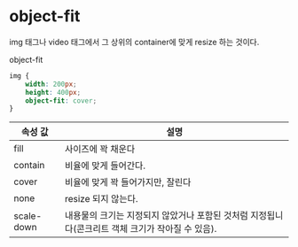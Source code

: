 # object-fit

img 태그나 video 태그에서 그 상위의 container에 맞게 resize 하는 것이다.

object-fit

```css
img {
    width: 200px;
    height: 400px;
    object-fit: cover;
}
```

| 속성 값 | 설명 |
|--|--|
| fill | 사이즈에 꽉 채운다 |
| contain | 비율에 맞게 들어간다. |
| cover | 비율에 맞게 꽉 들어가지만, 잘린다 |
| none | resize 되지 않는다. |
| scale-down | 내용물의 크기는 지정되지 않았거나 포함된 것처럼 지정됩니다(콘크리트 객체 크기가 작아질 수 있음). |